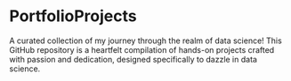 # PortfolioProjects
 A curated collection of my journey through the realm of data science! This GitHub repository is a heartfelt compilation of hands-on projects crafted with passion and dedication, designed specifically to dazzle in data science.
